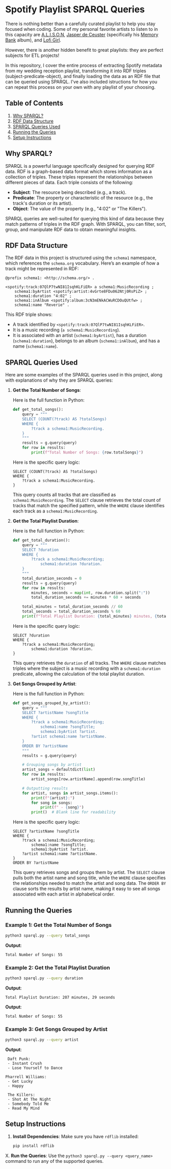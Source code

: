 # Spotify Playlist SPARQL Queries

There is nothing better than a carefully curated playlist to help you stay focused when coding. Some of my personal favorite artists to listen to in this capacity are [A.L.I.S.O.N](https://open.spotify.com/artist/3gi5McAv9c0qTjJ5jSmbL0), [Jasper de Ceuster](https://open.spotify.com/artist/4E653XDFNhfX7sIlJWCiwb) (specifically his [Memory Bank](https://open.spotify.com/album/0D9t03mcMVQpnToulPQFd7) album), and [Lofi Girl](https://open.spotify.com/user/chilledcow).

However, there is another hidden benefit to great playlists: they are perfect subjects for ETL projects!

In this repository, I cover the entire process of extracting Spotify metadata from my wedding reception playlist, transforming it into RDF triples (subject-predicate-object), and finally loading the data as an RDF file that can be queried using SPARQL. I've also included istructions for how you can repeat this process on your own with any playlist of your choosing.

## Table of Contents
1. [Why SPARQL?](#why-sparql)
2. [RDF Data Structure](#rdf-data-structure)
3. [SPARQL Queries Used](#sparql-queries-used)
4. [Running the Queries](#running-the-queries)
5. [Setup Instructions](#setup-instructions)

## Why SPARQL?

SPARQL is a powerful language specifically designed for querying RDF data. RDF is a graph-based data format which stores information as a collection of triples. These triples represent the relationships between different pieces of data. Each triple consists of the following:
- **Subject**: The resource being described (e.g., a track).
- **Predicate**: The property or characteristic of the resource (e.g., the track's duration or its artist).
- **Object**: The value of the property (e.g., "4:02" or "The Killers").

SPARQL queries are well-suited for querying this kind of data because they match patterns of triples in the RDF graph. With SPARQL, you can filter, sort, group, and manipulate RDF data to obtain meaningful insights.

## RDF Data Structure

The RDF data in this project is structured using the `schema1` namespace, which references the `schema.org` vocabulary. Here’s an example of how a track might be represented in RDF:

```ttl
@prefix schema1: <http://schema.org/> .

<spotify:track:07QlP7twNI81IsqhKLFiER> a schema1:MusicRecording ;
    schema1:byArtist <spotify:artist:4vGrte8FDu062Ntj0RsPiZ> ;
    schema1:duration "4:02" ;
    schema1:inAlbum <spotify:album:3cN3mENkACWuRCDOuQUtfw> ;
    schema1:name "Reverie" .
```

This RDF triple shows:
- A track identified by `<spotify:track:07QlP7twNI81IsqhKLFiER>`.
- It is a music recording (`a schema1:MusicRecording`).
- It is associated with an artist (`schema1:byArtist`), has a duration (`schema1:duration`), belongs to an album (`schema1:inAlbum`), and has a name (`schema1:name`).

## SPARQL Queries Used

Here are some examples of the SPARQL queries used in this project, along with explanations of why they are SPARQL queries:

1. **Get the Total Number of Songs**:

    Here is the full function in Python:

    ```python
    def get_total_songs():
        query = """
        SELECT (COUNT(?track) AS ?totalSongs)
        WHERE {
            ?track a schema1:MusicRecording.
        }
        """
        results = g.query(query)
        for row in results:
            print(f"Total Number of Songs: {row.totalSongs}")
    ```

    Here is the specific query logic:

    ```sparql
    SELECT (COUNT(?track) AS ?totalSongs)
    WHERE {
        ?track a schema1:MusicRecording.
    }
    ```

    This query counts all tracks that are classified as `schema1:MusicRecording`. The `SELECT` clause retrieves the total count of tracks that match the specified pattern, while the `WHERE` clause identifies each track as a `schema1:MusicRecording`.

2. **Get the Total Playlist Duration**:

    Here is the full function in Python:

    ```python
    def get_total_duration():
        query = """
        SELECT ?duration
        WHERE {
            ?track a schema1:MusicRecording;
                schema1:duration ?duration.
        }
        """
        total_duration_seconds = 0
        results = g.query(query)
        for row in results:
            minutes, seconds = map(int, row.duration.split(":"))
            total_duration_seconds += minutes * 60 + seconds

        total_minutes = total_duration_seconds // 60
        total_seconds = total_duration_seconds % 60
        print(f"Total Playlist Duration: {total_minutes} minutes, {total_seconds} seconds")
    ```

    Here is the specific query logic:

    ```sparql
    SELECT ?duration
    WHERE {
        ?track a schema1:MusicRecording;
            schema1:duration ?duration.
    }
    ```

    This query retrieves the `duration` of all tracks. The `WHERE` clause matches triples where the subject is a music recording with a `schema1:duration` predicate, allowing the calculation of the total playlist duration.

3. **Get Songs Grouped by Artist**:

    Here is the full function in Python:

    ```python
    def get_songs_grouped_by_artist():
        query = """
        SELECT ?artistName ?songTitle
        WHERE {
            ?track a schema1:MusicRecording;
                schema1:name ?songTitle;
                schema1:byArtist ?artist.
            ?artist schema1:name ?artistName.
        }
        ORDER BY ?artistName
        """
        results = g.query(query)

        # Grouping songs by artist
        artist_songs = defaultdict(list)
        for row in results:
            artist_songs[row.artistName].append(row.songTitle)

        # Outputting results
        for artist, songs in artist_songs.items():
            print(f"{artist}:")
            for song in songs:
                print(f" - {song}")
            print()  # Blank line for readability
    ```

    Here is the specific query logic:

    ```sparql
    SELECT ?artistName ?songTitle
    WHERE {
        ?track a schema1:MusicRecording;
            schema1:name ?songTitle;
            schema1:byArtist ?artist.
        ?artist schema1:name ?artistName.
    }
    ORDER BY ?artistName
    ```

    This query retrieves songs and groups them by artist. The `SELECT` clause pulls both the artist name and song title, while the `WHERE` clause specifies the relationships needed to match the artist and song data. The `ORDER BY` clause sorts the results by artist name, making it easy to see all songs associated with each artist in alphabetical order.

## Running the Queries

### Example 1: Get the Total Number of Songs
```bash
python3 sparql.py --query total_songs
```

**Output**:
```
Total Number of Songs: 55
```

### Example 2: Get the Total Playlist Duration
```bash
python3 sparql.py --query duration
```

**Output**:
```
Total Playlist Duration: 207 minutes, 29 seconds
```

**Output**:

<pre><code>Total Number of Songs: 55</code></pre>

### Example 3: Get Songs Grouped by Artist
```bash
python3 sparql.py --query artist
```

**Output**:
```
 Daft Punk:
 - Instant Crush
 - Lose Yourself to Dance

Pharrell Williams:
 - Get Lucky
 - Happy

 The Killers:
 - Shot At The Night
 - Somebody Told Me
 - Read My Mind
```

## Setup Instructions

1. **Install Dependencies**:
   Make sure you have `rdflib` installed:
   ```bash
   pip install rdflib
   ```

X. **Run the Queries**:
   Use the `python3 sparql.py --query <query_name>` command to run any of the supported queries.